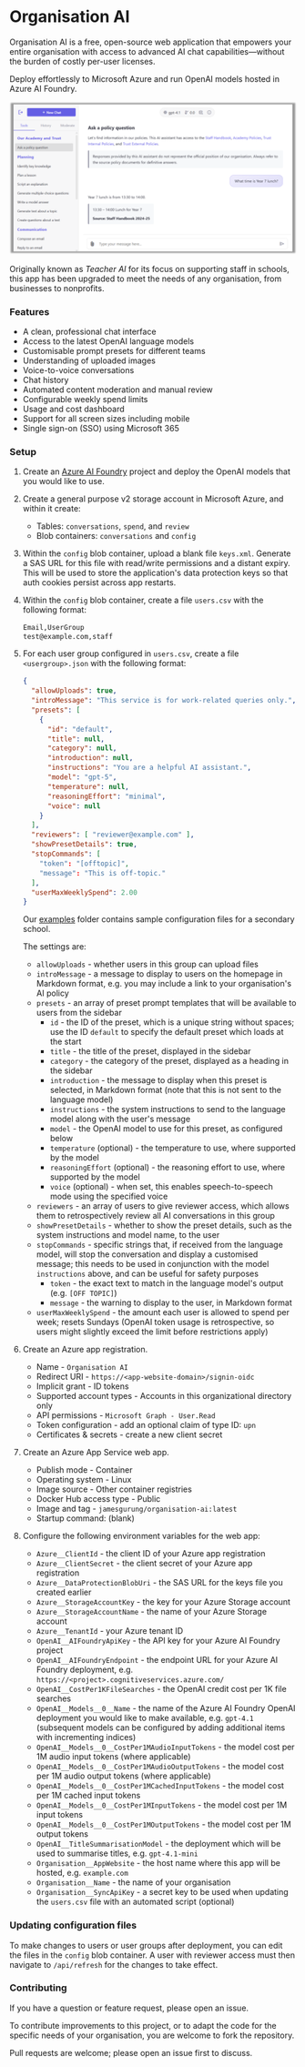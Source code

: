 # Organisation AI

Organisation AI is a free, open-source web application that empowers your entire organisation with access to advanced AI chat capabilities&mdash;without the burden of costly per-user licenses.

Deploy effortlessly to Microsoft Azure and run OpenAI models hosted in Azure AI Foundry.

![Screenshot of Organisation AI](examples/screenshot.png)

Originally known as *Teacher AI* for its focus on supporting staff in schools, this app has been upgraded to meet the needs of any organisation, from businesses to nonprofits.

### Features

* A clean, professional chat interface
* Access to the latest OpenAI language models
* Customisable prompt presets for different teams
* Understanding of uploaded images
* Voice-to-voice conversations
* Chat history
* Automated content moderation and manual review
* Configurable weekly spend limits
* Usage and cost dashboard
* Support for all screen sizes including mobile
* Single sign-on (SSO) using Microsoft 365

### Setup

1. Create an [Azure AI Foundry](https://ai.azure.com/) project and deploy the OpenAI models that you would like to use.

2. Create a general purpose v2 storage account in Microsoft Azure, and within it create:
    * Tables: `conversations`, `spend`, and `review`
    * Blob containers: `conversations` and `config`

3. Within the `config` blob container, upload a blank file `keys.xml`. Generate a SAS URL for this file with read/write permissions and a distant expiry. This will be used to store the application's data protection keys so that auth cookies persist across app restarts.


4. Within the `config` blob container, create a file `users.csv` with the following format:

    ```csv
    Email,UserGroup
    test@example.com,staff
    ```

5. For each user group configured in `users.csv`, create a file `<usergroup>.json` with the following format:

    ```json
    {
      "allowUploads": true,
      "introMessage": "This service is for work-related queries only.",
      "presets": [
        {
          "id": "default",
          "title": null,
          "category": null,
          "introduction": null,
          "instructions": "You are a helpful AI assistant.",
          "model": "gpt-5",
          "temperature": null,
          "reasoningEffort": "minimal",
          "voice": null
        }
      ],
      "reviewers": [ "reviewer@example.com" ],
      "showPresetDetails": true,
      "stopCommands": [
        "token": "[offtopic]",
        "message": "This is off-topic."
      ],
      "userMaxWeeklySpend": 2.00
    }
    ```

    Our [examples](examples) folder contains sample configuration files for a secondary school.

    The settings are:

    * `allowUploads` - whether users in this group can upload files
    * `introMessage` - a message to display to users on the homepage in Markdown format, e.g. you may include a link to your organisation's AI policy
    * `presets` - an array of preset prompt templates that will be available to users from the sidebar
        * `id` - the ID of the preset, which is a unique string without spaces; use the ID `default` to specify the default preset which loads at the start
        * `title` - the title of the preset, displayed in the sidebar
        * `category` - the category of the preset, displayed as a heading in the sidebar
        * `introduction` - the message to display when this preset is selected, in Markdown format (note that this is not sent to the language model)
        * `instructions` - the system instructions to send to the language model along with the user's message
        * `model` - the OpenAI model to use for this preset, as configured below
        * `temperature` (optional) - the temperature to use, where supported by the model
        * `reasoningEffort` (optional) - the reasoning effort to use, where supported by the model
        * `voice` (optional) - when set, this enables speech-to-speech mode using the specified voice
    * `reviewers` - an array of users to give reviewer access, which allows them to retrospectively review all AI conversations in this group
    * `showPresetDetails` - whether to show the preset details, such as the system instructions and model name, to the user
    * `stopCommands` - specific strings that, if received from the language model, will stop the conversation and display a customised message; this needs to be used in conjunction with the model `instructions` above, and can be useful for safety purposes
        * `token` - the exact text to match in the language model's output (e.g. `[OFF TOPIC]`)
        * `message` - the warning to display to the user, in Markdown format
    * `userMaxWeeklySpend` - the amount each user is allowed to spend per week; resets Sundays (OpenAI token usage is retrospective, so users might slightly exceed the limit before restrictions apply)
 
6. Create an Azure app registration.
    * Name - `Organisation AI`
    * Redirect URI - `https://<app-website-domain>/signin-oidc`
    * Implicit grant - ID tokens
    * Supported account types - Accounts in this organizational directory only
    * API permissions - `Microsoft Graph - User.Read`
    * Token configuration - add an optional claim of type ID: `upn`
    * Certificates & secrets - create a new client secret

7. Create an Azure App Service web app.
    * Publish mode - Container
    * Operating system - Linux
    * Image source - Other container registries
    * Docker Hub access type - Public
    * Image and tag - `jamesgurung/organisation-ai:latest`
    * Startup command: (blank)

8. Configure the following environment variables for the web app:

    * `Azure__ClientId` - the client ID of your Azure app registration
    * `Azure__ClientSecret` - the client secret of your Azure app registration
    * `Azure__DataProtectionBlobUri` - the SAS URL for the keys file you created earlier
    * `Azure__StorageAccountKey` - the key for your Azure Storage account
    * `Azure__StorageAccountName` - the name of your Azure Storage account
    * `Azure__TenantId` - your Azure tenant ID
    * `OpenAI__AIFoundryApiKey` - the API key for your Azure AI Foundry project
    * `OpenAI__AIFoundryEndpoint` - the endpoint URL for your Azure AI Foundry deployment, e.g. `https://<project>.cognitiveservices.azure.com/`
    * `OpenAI__CostPer1KFileSearches` - the OpenAI credit cost per 1K file searches
    * `OpenAI__Models__0__Name` - the name of the Azure AI Foundry OpenAI deployment you would like to make available, e.g. `gpt-4.1` (subsequent models can be configured by adding additional items with incrementing indices)
    * `OpenAI__Models__0__CostPer1MAudioInputTokens` - the model cost per 1M audio input tokens (where applicable)
    * `OpenAI__Models__0__CostPer1MAudioOutputTokens` - the model cost per 1M audio output tokens (where applicable)
    * `OpenAI__Models__0__CostPer1MCachedInputTokens` - the model cost per 1M cached input tokens
    * `OpenAI__Models__0__CostPer1MInputTokens` - the model cost per 1M input tokens
    * `OpenAI__Models__0__CostPer1MOutputTokens` - the model cost per 1M output tokens
    * `OpenAI__TitleSummarisationModel` - the deployment which will be used to summarise titles, e.g. `gpt-4.1-mini`
    * `Organisation__AppWebsite` - the host name where this app will be hosted, e.g. `example.com`
    * `Organisation__Name` - the name of your organisation
    * `Organisation__SyncApiKey` - a secret key to be used when updating the `users.csv` file with an automated script (optional)

### Updating configuration files

To make changes to users or user groups after deployment, you can edit the files in the `config` blob container. A user with reviewer access must then navigate to `/api/refresh` for the changes to take effect.

### Contributing

If you have a question or feature request, please open an issue.

To contribute improvements to this project, or to adapt the code for the specific needs of your organisation, you are welcome to fork the repository.

Pull requests are welcome; please open an issue first to discuss.